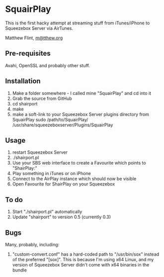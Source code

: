 SquairPlay
==========
This is the first hacky attempt at streaming stuff from iTunes/iPhone to Squeezebox Server via AirTunes.

Matthew Flint, m@tthew.org

Pre-requisites
--------------
Avahi, OpenSSL and probably other stuff.

Installation
------------
1. Make a folder somewhere - I called mine "SquairPlay" and cd into it
2. Grab the source from GitHub
3. cd shairport
4. make
5. make a soft-link to your Squeezebox Server plugins directory from SquairPlay
   sudo /path/to/SquairPlay/ /usr/share/squeezeboxserver/Plugins/SquairPlay

Usage
-----
1. restart Squeezebox Server
2. ./shairport.pl
3. Use your SBS web interface to create a Favourite which points to "ShairPlay:"
4. Play something in iTunes or on iPhone
5. Connect to the AirPlay instance which should now be visible
6. Open Favourite for ShairPlay on your Squeezebox

To do
-----
1. Start "./shairport.pl" automatically
2. Update "shairport" to version 0.5 (currently 0.3)

Bugs
----
Many, probably, including:
1. "custom-convert.conf" has a hard-coded path to "/usr/bin/sox" instead of the preferred "[sox]". This is because I'm using x64 Linux, and my version of Squeezebox Server didn't come with x64 binaries in the bundle

